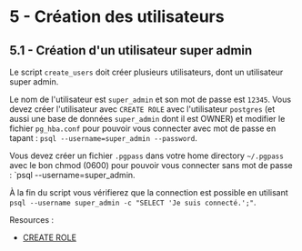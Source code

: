 # 5 - Création des utilisateurs

## 5.1 - Création d'un utilisateur super admin

Le script `create_users` doit créer plusieurs utilisateurs, dont un utilisateur super admin.

Le nom de l'utilisateur est `super_admin` et son mot de passe est `12345`. Vous devez créer l'utilisateur avec `CREATE ROLE` avec l'utilisateur `postgres` (et aussi une base de données `super_admin` dont il est OWNER) et modifier le fichier `pg_hba.conf` pour pouvoir vous connecter avec mot de passe en tapant : `psql --username=super_admin --password`.

Vous devez créer un fichier `.pgpass` dans votre home directory `~/.pgpass` avec le bon chmod (0600) pour pouvoir vous connecter sans mot de passe : `psql --username=super_admin.

À la fin du script vous vérifierez que la connection est possible en utilisant `psql --username super_admin -c "SELECT 'Je suis connecté.';"`.

Resources :

* [CREATE ROLE](https://www.postgresql.org/docs/11/sql-createrole.html)
